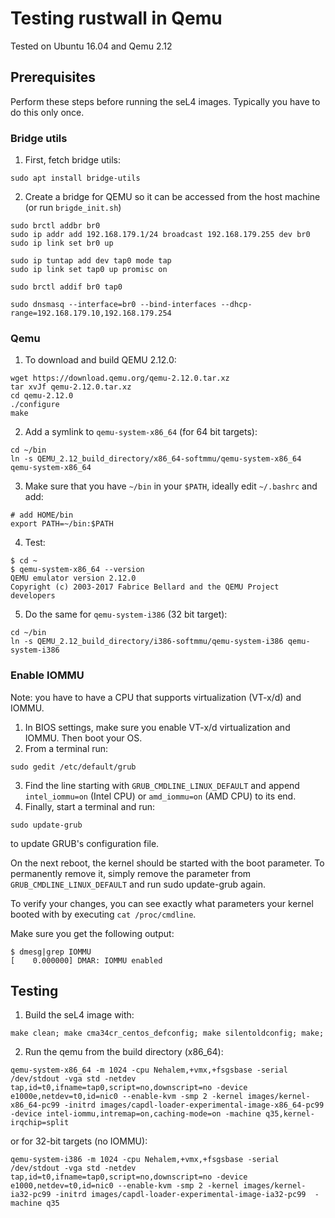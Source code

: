 # Testing rustwall in Qemu

Tested on Ubuntu 16.04 and Qemu 2.12

## Prerequisites
Perform these steps before running the seL4 images. Typically you have to do this only once.



### Bridge utils
1. First, fetch bridge utils: 
```
sudo apt install bridge-utils
```
2. Create a bridge for QEMU so it can be accessed from the host machine (or run `brigde_init.sh`)
```
sudo brctl addbr br0
sudo ip addr add 192.168.179.1/24 broadcast 192.168.179.255 dev br0
sudo ip link set br0 up

sudo ip tuntap add dev tap0 mode tap
sudo ip link set tap0 up promisc on

sudo brctl addif br0 tap0

sudo dnsmasq --interface=br0 --bind-interfaces --dhcp-range=192.168.179.10,192.168.179.254
```

### Qemu
1. To download and build QEMU 2.12.0:
```
wget https://download.qemu.org/qemu-2.12.0.tar.xz
tar xvJf qemu-2.12.0.tar.xz
cd qemu-2.12.0
./configure
make
```
2. Add a symlink to `qemu-system-x86_64` (for 64 bit targets):
```
cd ~/bin
ln -s QEMU_2.12_build_directory/x86_64-softmmu/qemu-system-x86_64 qemu-system-x86_64
```
3. Make sure that you have `~/bin` in your `$PATH`, ideally edit `~/.bashrc` and add:
```
# add HOME/bin
export PATH=~/bin:$PATH
```
4. Test:
```
$ cd ~
$ qemu-system-x86_64 --version
QEMU emulator version 2.12.0
Copyright (c) 2003-2017 Fabrice Bellard and the QEMU Project developers
```
5. Do the same for `qemu-system-i386` (32 bit target):
```
cd ~/bin
ln -s QEMU_2.12_build_directory/i386-softmmu/qemu-system-i386 qemu-system-i386
```


### Enable IOMMU
Note: you have to have a CPU that supports virtualization (VT-x/d) and IOMMU. 

1. In BIOS settings, make sure you enable VT-x/d virtualization and IOMMU. Then boot your OS.
2. From a terminal run:
```
sudo gedit /etc/default/grub
```
3. Find the line starting with `GRUB_CMDLINE_LINUX_DEFAULT` and append `intel_iommu=on` (Intel CPU) or `amd_iommu=on` (AMD CPU)
to its end. 
4. Finally, start a terminal and run:
```
sudo update-grub
```
to update GRUB's configuration file.

On the next reboot, the kernel should be started with the boot parameter.
To permanently remove it, simply remove the parameter from `GRUB_CMDLINE_LINUX_DEFAULT` and run sudo update-grub again.

To verify your changes, you can see exactly what parameters your kernel booted with by executing `cat /proc/cmdline`.

Make sure you get the following output:
```
$ dmesg|grep IOMMU
[    0.000000] DMAR: IOMMU enabled
```


## Testing
1. Build the seL4 image with:
```
make clean; make cma34cr_centos_defconfig; make silentoldconfig; make;
```
2. Run the qemu from the build directory (x86_64):
```
qemu-system-x86_64 -m 1024 -cpu Nehalem,+vmx,+fsgsbase -serial /dev/stdout -vga std -netdev tap,id=t0,ifname=tap0,script=no,downscript=no -device e1000e,netdev=t0,id=nic0 --enable-kvm -smp 2 -kernel images/kernel-x86_64-pc99 -initrd images/capdl-loader-experimental-image-x86_64-pc99 -device intel-iommu,intremap=on,caching-mode=on -machine q35,kernel-irqchip=split
```
or for 32-bit targets (no IOMMU):

```
qemu-system-i386 -m 1024 -cpu Nehalem,+vmx,+fsgsbase -serial /dev/stdout -vga std -netdev tap,id=t0,ifname=tap0,script=no,downscript=no -device e1000,netdev=t0,id=nic0 --enable-kvm -smp 2 -kernel images/kernel-ia32-pc99 -initrd images/capdl-loader-experimental-image-ia32-pc99  -machine q35
```
